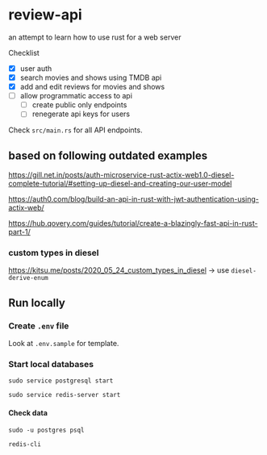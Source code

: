 # review-api

an attempt to learn how to use rust for a web server

Checklist

- [x] user auth
- [x] search movies and shows using TMDB api
- [x] add and edit reviews for movies and shows
- [ ] allow programmatic access to api
  - [ ] create public only endpoints
  - [ ] renegerate api keys for users

Check `src/main.rs` for all API endpoints.

## based on following outdated examples

https://gill.net.in/posts/auth-microservice-rust-actix-web1.0-diesel-complete-tutorial/#setting-up-diesel-and-creating-our-user-model

https://auth0.com/blog/build-an-api-in-rust-with-jwt-authentication-using-actix-web/

https://hub.qovery.com/guides/tutorial/create-a-blazingly-fast-api-in-rust-part-1/

### custom types in diesel

https://kitsu.me/posts/2020_05_24_custom_types_in_diesel -> use `diesel-derive-enum`

## Run locally

### Create `.env` file

Look at `.env.sample` for template.

### Start local databases

```
sudo service postgresql start

sudo service redis-server start
```

#### Check data

```
sudo -u postgres psql

redis-cli
```
